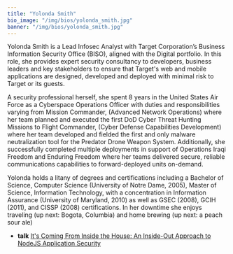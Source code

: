 ```yaml
---
title: "Yolonda Smith"
bio_image: "/img/bios/yolonda_smith.jpg"
banner: "/img/bios/yolonda_smith.jpg"
---
```


Yolonda Smith is a Lead Infosec Analyst with Target Corporation’s Business Information Security Office (BISO), aligned with the Digital portfolio. In this role, she provides expert security consultancy to developers, business leaders and key stakeholders to ensure that Target's web and mobile applications are designed, developed and deployed with minimal risk to Target or its guests.

A security professional herself, she spent 8 years in the United States Air Force as a Cyberspace Operations Officer with duties and responsibilities varying from Mission Commander, (Advanced Network Operations) where her team planned and executed the first DoD Cyber Threat Hunting Missions to Flight Commander, (Cyber Defense Capabilities Development) where her team developed and fielded the first and only malware neutralization tool for the Predator Drone Weapon System. Additionally, she successfully completed multiple deployments in support of Operations Iraqi Freedom and Enduring Freedom where her teams delivered secure, reliable communications capabilities to forward-deployed units on-demand.

Yolonda holds a litany of degrees and certifications including a Bachelor of Science, Computer Science (University of Notre Dame, 2005), Master of Science, Information Technology, with a concentration in Information Assurance (University of Maryland, 2010) as well as GSEC (2008), GCIH (2011), and CISSP (2008) certifications. In her downtime she enjoys traveling (up next: Bogota, Columbia) and home brewing (up next: a peach sour ale)

* **talk** [It's Coming From Inside the House: An Inside-Out Approach to NodeJS Application Security](/talks/its_coming_from_inside_the_house_an_insideout_approach_to_nodejs_application_security)
